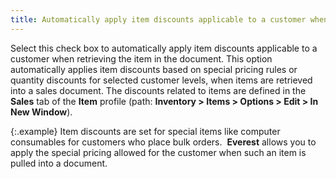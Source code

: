 ```yaml
---
title: Automatically apply item discounts applicable to a customer when retrieving the item in the document
---
```



Select this check box to automatically apply item discounts applicable  to a customer when retrieving the item in the document. This option automatically  applies item discounts based on special pricing rules or quantity discounts  for selected customer levels, when items are retrieved into a sales document.  The discounts related to items are defined in the **Sales**  tab of the **Item** profile (path:  **Inventory &gt; Items &gt; Options &gt; 
 Edit &gt; In New Window**).


{:.example}
Item discounts are set for special items like  computer consumables for customers who place bulk orders.  **Everest**  allows you to apply the special pricing allowed for the customer when  such an item is pulled into a document.

